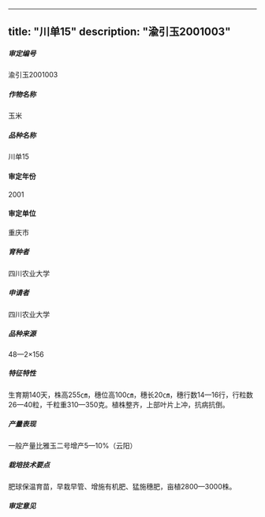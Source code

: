 
---
title: "川单15"
description: "渝引玉2001003"
---
##### 审定编号 
渝引玉2001003

##### 作物名称
玉米

##### 品种名称
川单15

#### 审定年份
2001	

#### 审定单位
重庆市

##### 育种者
四川农业大学

##### 申请者
四川农业大学

##### 品种来源
48—2×156

##### 特征特性
生育期140天，株高255㎝，穗位高100㎝，穗长20㎝，穗行数14—16行，行粒数26—40粒，千粒重310—350克。植株整齐，上部叶片上冲，抗病抗倒。

##### 产量表现
一般产量比雅玉二号增产5—10%（云阳）

##### 栽培技术要点
肥球保温育苗，早栽早管、增施有机肥、猛施穗肥，亩植2800—3000株。

##### 审定意见



